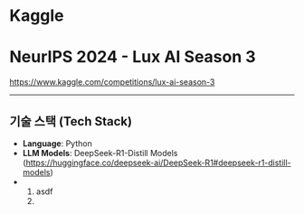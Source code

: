 # Kaggle
# NeurIPS 2024 - Lux AI Season 3
https://www.kaggle.com/competitions/lux-ai-season-3

---
## 기술 스택 (Tech Stack)

* **Language**: Python
* **LLM Models**: DeepSeek-R1-Distill Models (https://huggingface.co/deepseek-ai/DeepSeek-R1#deepseek-r1-distill-models)
* 1. asdf
  2. 
